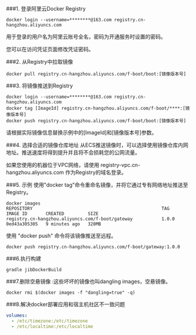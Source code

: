 ###1. 登录阿里云Docker Registry
```shell
docker login --username=********@163.com registry.cn-hangzhou.aliyuncs.com
```
用于登录的用户名为阿里云账号全名，密码为开通服务时设置的密码。

您可以在访问凭证页面修改凭证密码。

###2. 从Registry中拉取镜像
```shell
docker pull registry.cn-hangzhou.aliyuncs.com/f-boot/boot:[镜像版本号]
```
###3. 将镜像推送到Registry
```shell
docker login --username=********@163.com registry.cn-hangzhou.aliyuncs.com
docker tag [ImageId] registry.cn-hangzhou.aliyuncs.com/f-boot/****:[镜像版本号]
docker push registry.cn-hangzhou.aliyuncs.com/f-boot/boot:[镜像版本号]
```
   请根据实际镜像信息替换示例中的[ImageId]和[镜像版本号]参数。

###4. 选择合适的镜像仓库地址
   从ECS推送镜像时，可以选择使用镜像仓库内网地址。推送速度将得到提升并且将不会损耗您的公网流量。

如果您使用的机器位于VPC网络，请使用 registry-vpc.cn-hangzhou.aliyuncs.com 作为Registry的域名登录。

###5. 示例
   使用"docker tag"命令重命名镜像，并将它通过专有网络地址推送至Registry。

```shell
docker images
REPOSITORY                                                 TAG         IMAGE ID       CREATED         SIZE
registry.cn-hangzhou.aliyuncs.com/f-boot/gateway           1.0.0       0ed43a305305   9 minutes ago   320MB
```
使用 "docker push" 命令将该镜像推送至远程。
```shell
docker push registry.cn-hangzhou.aliyuncs.com/f-boot/gateway:1.0.0
```

###6.执行构建
```shell
gradle jibDockerBuild
```

###7.删除空悬镜像
<none>:<none>这些坏坏的镜像也叫dangling images，空悬镜像。
```shell
docker rmi $(docker images -f "dangling=true" -q)
```

###8.解决docker部署应用和宿主机社区不一致问题
``` yaml
volumes:
  - /etc/timezone:/etc/timezone
  - /etc/localtime:/etc/localtime
```
